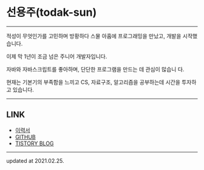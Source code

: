 # 선용주(todak-sun)

---

적성이 무엇인가를 고민하며 방황하다 스물 아홉에 프로그래밍을 만났고, 개발을 시작했습니다. 

이제 막 1년이 조금 넘은 주니어 개발자입니다. 

자바와 자바스크립트를 좋아하며, 단단한 프로그램을 만드는 데 관심이 많습니
다.


현재는 기본기의 부족함을 느끼고 CS, 자료구조, 알고리즘을 공부하는데 시간을 투자하고 있습니다.

---

## LINK
- [이력서](./RESUME.md)
- [GITHUB](https://github.com/todak-sun)
- [TISTORY BLOG](https://todak-sun.tistory.com/)
 

---
updated at 2021.02.25.